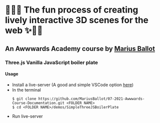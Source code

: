 # 👨‍💻✨ The fun process of creating lively interactive 3D scenes for the web ✨👨‍💻
## An Awwwards Academy course by <a target="_blank" href="https://mariusballot.com">Marius Ballot</a>
 
### Three.js Vanilla JavaScript boiler plate

#### Usage
* Install a live-server (A good and simple VSCode option <a target="_blank" href="https://marketplace.visualstudio.com/items?itemName=ritwickdey.LiveServer">here</a>) 
* In the terminal
    ```
    $ git clone https://github.com/MariusBallot/07-2021-Awwwards-Course-Documentation.git <FOLDER NAME>
    $ cd <FOLDER NAME>/demos/SimpleThreeJSBoilerPlate
    ```
* Run live-server